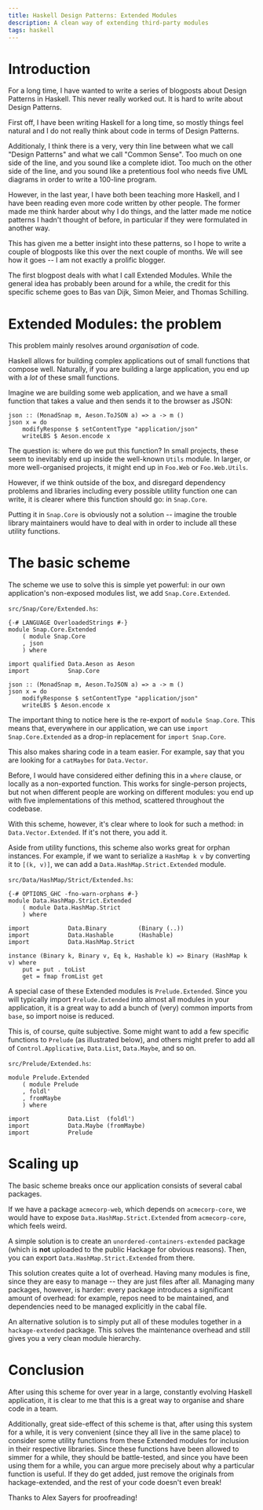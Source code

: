 ```yaml
---
title: Haskell Design Patterns: Extended Modules
description: A clean way of extending third-party modules
tags: haskell
---
```


# Introduction

For a long time, I have wanted to write a series of blogposts about Design
Patterns in Haskell. This never really worked out. It is hard to write about
Design Patterns.

First off, I have been writing Haskell for a long time, so mostly things feel
natural and I do not really think about code in terms of Design Patterns.

Additionaly, I think there is a very, very thin line between what we call
"Design Patterns" and what we call "Common Sense". Too much on one side of the
line, and you sound like a complete idiot. Too much on the other side of the
line, and you sound like a pretentious fool who needs five UML diagrams in
order to write a 100-line program.

However, in the last year, I have both been teaching more Haskell, and I have
been reading even more code written by other people. The former made me think
harder about why I do things, and the latter made me notice patterns I hadn't
thought of before, in particular if they were formulated in another way.

This has given me a better insight into these patterns, so I hope to write a
couple of blogposts like this over the next couple of months. We will see how it
goes -- I am not exactly a prolific blogger.

The first blogpost deals with what I call Extended Modules. While the general
idea has probably been around for a while, the credit for this specific scheme
goes to Bas van Dijk, Simon Meier, and Thomas Schilling.

# Extended Modules: the problem

This problem mainly resolves around *organisation* of code.

Haskell allows for building complex applications out of small functions that
compose well. Naturally, if you are building a large application, you end up
with a *lot* of these small functions.

Imagine we are building some web application, and we have a small function that
takes a value and then sends it to the browser as JSON:

~~~~~{.haskell}
json :: (MonadSnap m, Aeson.ToJSON a) => a -> m ()
json x = do
    modifyResponse $ setContentType "application/json"
    writeLBS $ Aeson.encode x
~~~~~

The question is: where do we put this function? In small projects, these seem to
inevitably end up inside the well-known `Utils` module. In larger, or more
well-organised projects, it might end up in `Foo.Web` or `Foo.Web.Utils`.

However, if we think outside of the box, and disregard dependency problems and
libraries including every possible utility function one can write, it is clearer
where this function should go: in `Snap.Core`.

Putting it in `Snap.Core` is obviously not a solution -- imagine the trouble
library maintainers would have to deal with in order to include all these
utility functions.

# The basic scheme

The scheme we use to solve this is simple yet powerful: in our own application's
non-exposed modules list, we add `Snap.Core.Extended`.

`src/Snap/Core/Extended.hs`:

~~~~~{.haskell}
{-# LANGUAGE OverloadedStrings #-}
module Snap.Core.Extended
    ( module Snap.Core
    , json
    ) where

import qualified Data.Aeson as Aeson
import           Snap.Core

json :: (MonadSnap m, Aeson.ToJSON a) => a -> m ()
json x = do
    modifyResponse $ setContentType "application/json"
    writeLBS $ Aeson.encode x
~~~~~

The important thing to notice here is the re-export of `module Snap.Core`. This
means that, everywhere in our application, we can use `import
Snap.Core.Extended` as a drop-in replacement for `import Snap.Core`.

This also makes sharing code in a team easier. For example, say that you are
looking for a `catMaybes` for `Data.Vector`.

Before, I would have considered either defining this in a `where` clause, or
locally as a non-exported function. This works for single-person projects, but
not when different people are working on different modules: you end up with five
implementations of this method, scattered throughout the codebase.

With this scheme, however, it's clear where to look for such a method: in
`Data.Vector.Extended`. If it's not there, you add it.

Aside from utility functions, this scheme also works great for orphan instances.
For example, if we want to serialize a `HashMap k v` by converting it to
`[(k, v)]`, we can add a `Data.HashMap.Strict.Extended` module.

`src/Data/HashMap/Strict/Extended.hs`:

~~~~~{.haskell}
{-# OPTIONS_GHC -fno-warn-orphans #-}
module Data.HashMap.Strict.Extended
    ( module Data.HashMap.Strict
    ) where

import           Data.Binary         (Binary (..))
import           Data.Hashable       (Hashable)
import           Data.HashMap.Strict

instance (Binary k, Binary v, Eq k, Hashable k) => Binary (HashMap k v) where
    put = put . toList
    get = fmap fromList get
~~~~~

A special case of these Extended modules is `Prelude.Extended`. Since you will
typically import `Prelude.Extended` into almost all modules in your application,
it is a great way to add a bunch of (very) common imports from `base`, so import
noise is reduced.

This is, of course, quite subjective. Some might want to add a few specific
functions to `Prelude` (as illustrated below), and others might prefer to add
all of `Control.Applicative`, `Data.List`, `Data.Maybe`, and so on.

`src/Prelude/Extended.hs`:

~~~~~{.haskell}
module Prelude.Extended
    ( module Prelude
    , foldl'
    , fromMaybe
    ) where

import           Data.List  (foldl')
import           Data.Maybe (fromMaybe)
import           Prelude
~~~~~

# Scaling up

The basic scheme breaks once our application consists of several cabal packages.

If we have a package `acmecorp-web`, which depends on `acmecorp-core`, we would
have to expose `Data.HashMap.Strict.Extended` from `acmecorp-core`, which feels
weird.

A simple solution is to create an `unordered-containers-extended` package (which
is **not** uploaded to the public Hackage for obvious reasons). Then, you can
export `Data.HashMap.Strict.Extended` from there.

This solution creates quite a lot of overhead. Having many modules is fine,
since they are easy to manage -- they are just files after all. Managing many
packages, however, is harder: every package introduces a significant amount of
overhead: for example, repos need to be maintained, and dependencies need to be
managed explicitly in the cabal file.

An alternative solution is to simply put all of these modules together in a
`hackage-extended` package. This solves the maintenance overhead and still gives
you a very clean module hierarchy.

# Conclusion

After using this scheme for over year in a large, constantly evolving Haskell
application, it is clear to me that this is a great way to organise and share
code in a team.

Additionally, great side-effect of this scheme is that, after using this system
for a while, it is very convenient (since they all live in the same place) to
consider some utility functions from these Extended modules for inclusion in
their respective libraries. Since these functions have been allowed to simmer
for a while, they should be battle-tested, and since you have been using them
for a while, you can argue more precisely about why a particular function is
useful. If they do get added, just remove the originals from hackage-extended,
and the rest of your code doesn't even break!

Thanks to Alex Sayers for proofreading!
